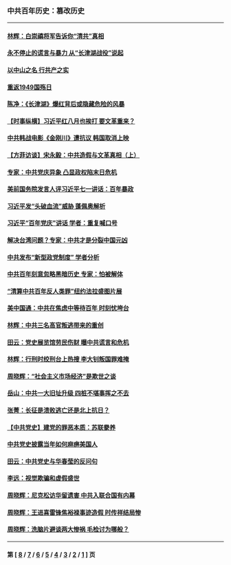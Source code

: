 ### 中共百年历史：篡改历史
---
#### [林辉：白崇禧将军告诉你“清共”真相](../../pages/nf1176115/n14044216.md?08020430) 
#### [永不停止的谎言与暴力 从“长津湖战役”说起](../../pages/nf1176115/n13494094.md?08020430) 
#### [以中山之名 行共产之实](../../pages/nf1176115/n13346437.md?08020430) 
#### [重返1949国殇日](../../pages/nf1176115/n13346372.md?08020430) 
#### [陈净：《长津湖》爆红背后或隐藏危险的风暴](../../pages/nf1176115/n13314364.md?08020430) 
#### [【时事纵横】习近平红八月也挨打 要文革重来？](../../pages/nf1176115/n13231393.md?08020430) 
#### [中共韩战电影《金刚川》遭抗议 韩国取消上映](../../pages/nf1176115/n13219114.md?08020430) 
#### [【方菲访谈】宋永毅：中共造假与文革真相（上）](../../pages/nf1176115/n13200760.md?08020430) 
#### [专家：中共党庆异象 凸显政权陷末日危机](../../pages/nf1176115/n13067084.md?08020430) 
#### [美前国务院发言人评习近平七一讲话：百年暴政](../../pages/nf1176115/n13066986.md?08020430) 
#### [习近平发“头破血流”威胁 蓬佩奥解析](../../pages/nf1176115/n13063604.md?08020430) 
#### [习近平“百年党庆”讲话 学者：重复喊口号](../../pages/nf1176115/n13061411.md?08020430) 
#### [解决台湾问题？专家：中共才是分裂中国元凶](../../pages/nf1176115/n13060811.md?08020430) 
#### [中共发布“新型政党制度” 学者分析](../../pages/nf1176115/n13056354.md?08020430) 
#### [中共百年刻意忽略黑暗历史 专家：怕被解体](../../pages/nf1176115/n13056056.md?08020430) 
#### [“清算中共百年反人类罪”纽约法拉盛图片展](../../pages/nf1176115/n13052220.md?08020430) 
#### [美中国通：中共在焦虑中等待百年 时刻忧垮台](../../pages/nf1176115/n13048820.md?08020430) 
#### [林辉：中共三名高官叛逃带来的重创](../../pages/nf1176115/n13035206.md?08020430) 
#### [田云：党史展览馆劳民伤财 曝中共谎言和危机](../../pages/nf1176115/n13033900.md?08020430) 
#### [林辉：行刑时绞刑台上热搜 李大钊叛国罪难掩](../../pages/nf1176115/n13031965.md?08020430) 
#### [周晓辉：“社会主义市场经济”是欺世之谈](../../pages/nf1176115/n13024090.md?08020430) 
#### [岳山：中共一大旧址升级 四桩不堪事挥之不去](../../pages/nf1176115/n13021697.md?08020430) 
#### [张菁：长征是溃败逃亡还是北上抗日？](../../pages/nf1176115/n13020585.md?08020430) 
#### [【中共党史】建党的罪恶本质：苏联豢养](../../pages/nf1176115/n13011888.md?08020430) 
#### [中共党史披露当年如何麻痹美国人](../../pages/nf1176115/n12966400.md?08020430) 
#### [田云：中共党史与华春莹的反问句](../../pages/nf1176115/n12765178.md?08020430) 
#### [李远：视觉欺骗和虚假盛世](../../pages/nf1176115/n12993376.md?08020430) 
#### [周晓辉：尼克松访华留遗害 中共入联合国有内幕](../../pages/nf1176115/n12991422.md?08020430) 
#### [周晓辉：王进喜雷锋焦裕禄事迹造假 时传祥结局惨](../../pages/nf1176115/n12985497.md?08020430) 
#### [周晓辉：洗脑片避谈两大惨祸 毛检讨为哪般？](../../pages/nf1176115/n12971285.md?08020430) 

---
#### 第 [ [8](./8.md?08020430) / [7](./7.md?08020430) / [6](./6.md?08020430) / [5](./5.md?08020430) / [4](./4.md?08020430) / [3](./3.md?08020430) / [2](./2.md?08020430) / [1](./1.md?08020430) ] 页
